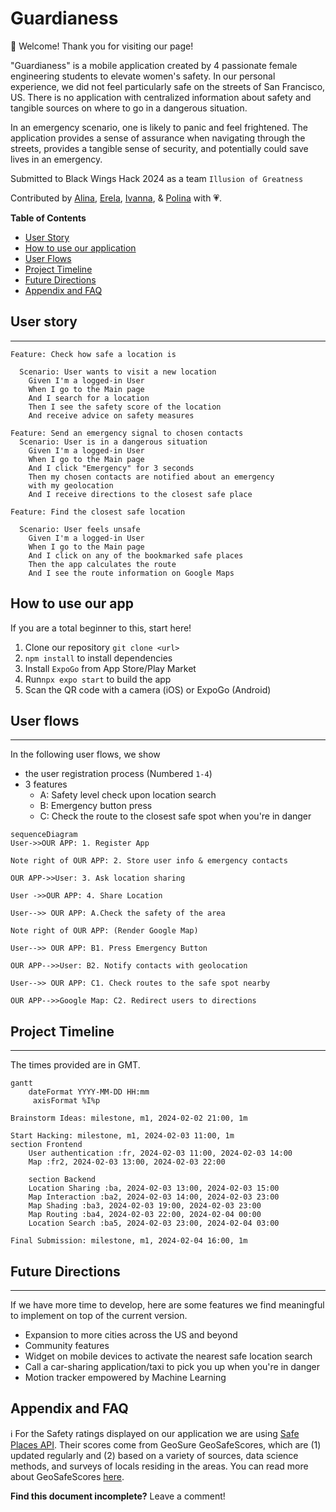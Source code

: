 Guardianess
===
<!-- ![downloads](https://img.shields.io/github/downloads/atom/atom/total.svg)
![build](https://img.shields.io/appveyor/ci/:user/:repo.svg)
![chat](https://img.shields.io/discord/:serverId.svg)
 -->
 
:tada:	Welcome! Thank you for visiting our page!

"Guardianess" is a mobile application created by 4 passionate female engineering students to elevate women's safety. In our personal experience, we did not feel particularly safe on the streets of San Francisco, US. There is no application with centralized information about safety and tangible sources on where to go in a dangerous situation.

In an emergency scenario, one is likely to panic and feel frightened. The application provides a sense of assurance when navigating through the streets, provides a tangible sense of security, and potentially could save lives in an emergency. 

Submitted to Black Wings Hack 2024 as a team `Illusion of Greatness`


Contributed by [Alina](https://www.linkedin.com/in/alina-erofeeva-minerva), [Erela](https://linkedin.com/in/erela-yang-snow), [Ivanna](https://www.linkedin.com/in/ivanna-kreshchenetska/), & [Polina](https://www.linkedin.com/in/polina-vishnevskaya/) with :heartpulse:.

**Table of Contents**

- [User Story](#User-story)
- [How to use our application](#How-to-use-our-app)
- [User Flows](#User-flows)
- [Project Timeline](#Project-timeline)
- [Future Directions](#Future-directions)
- [Appendix and FAQ](#Appendix-and-FAQ)

## User story
---
```gherkin=
Feature: Check how safe a location is

  Scenario: User wants to visit a new location
    Given I'm a logged-in User
    When I go to the Main page
    And I search for a location
    Then I see the safety score of the location
    And receive advice on safety measures
```

```gherkin=
Feature: Send an emergency signal to chosen contacts
  Scenario: User is in a dangerous situation
    Given I'm a logged-in User
    When I go to the Main page
    And I click "Emergency" for 3 seconds
    Then my chosen contacts are notified about an emergency 
    with my geolocation  
    And I receive directions to the closest safe place
```
```gherkin=
Feature: Find the closest safe location

  Scenario: User feels unsafe
    Given I'm a logged-in User
    When I go to the Main page
    And I click on any of the bookmarked safe places
    Then the app calculates the route
    And I see the route information on Google Maps
```



## How to use our app

If you are a total beginner to this, start here!

1. Clone our repository `git clone <url>`
2. `npm install` to install dependencies
3. Install `ExpoGo` from App Store/Play Market
4. Run`npx expo start` to build the app
5. Scan the QR code with a camera (iOS) or ExpoGo (Android)


## User flows
---

In the following user flows, we show 
- the user registration process (Numbered `1-4`)
- 3 features
    - A: Safety level check upon location search
    - B: Emergency button press
    - C: Check the route to the closest safe spot when you're in danger

```mermaid
sequenceDiagram
User->>OUR APP: 1. Register App

Note right of OUR APP: 2. Store user info & emergency contacts

OUR APP->>User: 3. Ask location sharing

User ->>OUR APP: 4. Share Location

User-->> OUR APP: A.Check the safety of the area

Note right of OUR APP: (Render Google Map)

User-->> OUR APP: B1. Press Emergency Button

OUR APP-->>User: B2. Notify contacts with geolocation

User-->> OUR APP: C1. Check routes to the safe spot nearby

OUR APP-->>Google Map: C2. Redirect users to directions
```

## Project Timeline
---
The times provided are in GMT.

```mermaid
gantt
    dateFormat YYYY-MM-DD HH:mm
     axisFormat %I%p

Brainstorm Ideas: milestone, m1, 2024-02-02 21:00, 1m

Start Hacking: milestone, m1, 2024-02-03 11:00, 1m
section Frontend
    User authentication :fr, 2024-02-03 11:00, 2024-02-03 14:00
    Map :fr2, 2024-02-03 13:00, 2024-02-03 22:00

    section Backend
    Location Sharing :ba, 2024-02-03 13:00, 2024-02-03 15:00
    Map Interaction :ba2, 2024-02-03 14:00, 2024-02-03 23:00
    Map Shading :ba3, 2024-02-03 19:00, 2024-02-03 23:00
    Map Routing :ba4, 2024-02-03 22:00, 2024-02-04 00:00
    Location Search :ba5, 2024-02-03 23:00, 2024-02-04 03:00

Final Submission: milestone, m1, 2024-02-04 16:00, 1m
```

## Future Directions
---

If we have more time to develop, here are some  features we find meaningful to implement on top of the current version.
- Expansion to more cities across the US and beyond
- Community features
- Widget on mobile devices to activate the nearest safe location search
- Call a car-sharing application/taxi to pick you up when you're in danger
- Motion tracker empowered by Machine Learning


## Appendix and FAQ

:information_source: For the Safety ratings displayed on our application we are using [Safe Places API](https://developers.amadeus.com/self-service/category/covid-19-and-travel-safety/api-doc/safe-place/api-reference). Their scores come from GeoSure GeoSafeScores, which are (1) updated regularly and (2) based on a variety of sources, data science methods, and surveys of locals residing in the areas. You can read more about GeoSafeScores [here](https://geosureglobal.com/faq).


**Find this document incomplete?** Leave a comment!
